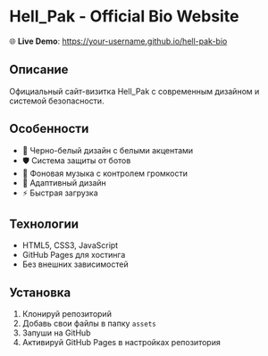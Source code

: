 # Hell_Pak - Official Bio Website

🌐 **Live Demo**: https://your-username.github.io/hell-pak-bio

## Описание
Официальный сайт-визитка Hell_Pak с современным дизайном и системой безопасности.

## Особенности
- 🎨 Черно-белый дизайн с белыми акцентами
- 🛡️ Система защиты от ботов
- 🎵 Фоновая музыка с контролем громкости
- 📱 Адаптивный дизайн
- ⚡ Быстрая загрузка

## Технологии
- HTML5, CSS3, JavaScript
- GitHub Pages для хостинга
- Без внешних зависимостей

## Установка
1. Клонируй репозиторий
2. Добавь свои файлы в папку `assets`
3. Запуши на GitHub
4. Активируй GitHub Pages в настройках репозитория